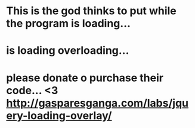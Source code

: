 # This is the god thinks to put while the program is loading...
# is loading overloading... 
# please donate o purchase their code... <3 http://gasparesganga.com/labs/jquery-loading-overlay/
